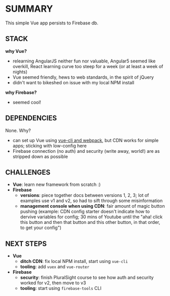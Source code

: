 SUMMARY
=========

This simple Vue app persists to Firebase db. 

STACK
-------------------------------

__why Vue?__
* relearning AngularJS neither fun nor valuable, Angular5 seemed like overkill, React learning curve too steep for a week (or at least a week of nights)
* Vue seemed friendly, hews to web standards, in the spirit of jQuery
* didn't want to bikeshed on issue with my local NPM install

__why Firebase?__
* seemed cool!

DEPENDENCIES
-------------------------------

None. Why? 
* can set up Vue using [vue-cli and webpack](https://www.youtube.com/watch?v=5LYrN_cAJoA&index=1&list=PL4cUxeGkcC9gQcYgjhBoeQH7wiAyZNrYa), but CDN works for simple apps; sticking with low-config here
* Firebase connection (no auth) and security (write away, world!) are as stripped down as possible 

CHALLENGES
-------------------------------

* __Vue__: learn new framework from scratch :)
* __Firebase__ 
    + __versions__: piece together docs between versions 1, 2, 3; lot of examples use v1 and v2, so had to sift through some misinformation
    + __management console when using CDN__: fair amount of magic button pushing (example: CDN config starter doesn't indicate how to dervive variables for config; 30 mins of Youtube until the "aha! click this button and then that button and this other button, in that order, to get your config")

NEXT STEPS
-------------------------------

* __Vue__ 
	+ __ditch CDN__: fix local NPM install, start using `vue-cli`
	+ __tooling__: add `vuex` and `vue-router`
* __Firebase__ 
    + __security__: finish PluralSight course to see how auth and security worked for v2, then move to v3
    + __tooling__: start using `firebase-tools` CLI